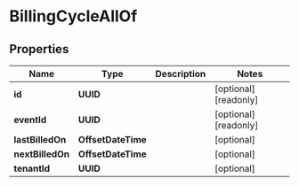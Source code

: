 

# BillingCycleAllOf


## Properties

Name | Type | Description | Notes
------------ | ------------- | ------------- | -------------
**id** | **UUID** |  |  [optional] [readonly]
**eventId** | **UUID** |  |  [optional] [readonly]
**lastBilledOn** | **OffsetDateTime** |  |  [optional]
**nextBilledOn** | **OffsetDateTime** |  |  [optional]
**tenantId** | **UUID** |  |  [optional]



